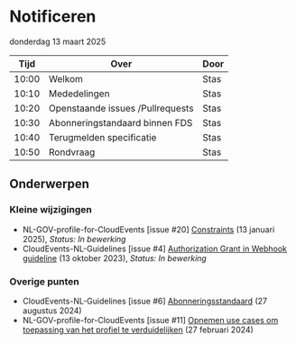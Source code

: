 <!-----------------------------







   :warning: Dit bestand wordt automatisch gegenereerd.
   :warning: Handmatige toevoegingen worden overschreven.







----------------------------->
# Notificeren

donderdag 13 maart 2025

|  Tijd  | Over                                         | Door   |
|--------|----------------------------------------------|--------|
|  10:00 | Welkom                                       | Stas |
|  10:10 | Mededelingen                    | Stas |
|  10:20 | Openstaande issues  /Pullrequests   | Stas|
|  10:30 | Abonneringstandaard binnen FDS  | Stas  |
|  10:40 | Terugmelden specificatie | Stas  |
|  10:50 | Rondvraag| Stas  |
## Onderwerpen

### Kleine wijzigingen
* NL-GOV-profile-for-CloudEvents [issue #20] [Constraints](https://github.com/Logius-standaarden/NL-GOV-profile-for-CloudEvents/issues/20) (13 januari 2025), _Status: In bewerking_
* CloudEvents-NL-Guidelines [issue #4] [Authorization Grant in Webhook guideline](https://github.com/Logius-standaarden/CloudEvents-NL-Guidelines/issues/4) (13 oktober 2023), _Status: In bewerking_

### Overige punten
* CloudEvents-NL-Guidelines [issue #6] [Abonneringsstandaard](https://github.com/Logius-standaarden/CloudEvents-NL-Guidelines/issues/6) (27 augustus 2024)
* NL-GOV-profile-for-CloudEvents [issue #11] [Opnemen use cases om toepassing van het profiel te verduidelijken](https://github.com/Logius-standaarden/NL-GOV-profile-for-CloudEvents/issues/11) (27 februari 2024)
